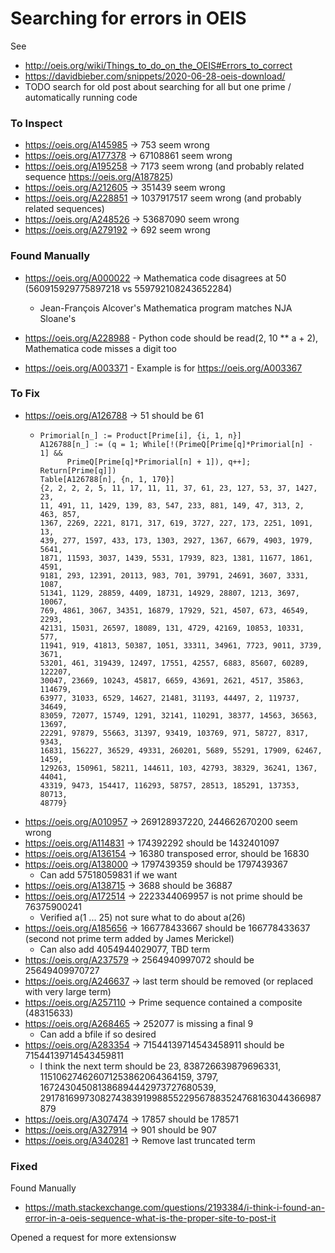 # Searching for errors in OEIS

See

* http://oeis.org/wiki/Things_to_do_on_the_OEIS#Errors_to_correct
* https://davidbieber.com/snippets/2020-06-28-oeis-download/
* TODO search for old post about searching for all but one prime / automatically running code

### To Inspect

* https://oeis.org/A145985 -> 753 seem wrong
* https://oeis.org/A177378 -> 67108861 seem wrong
* https://oeis.org/A195258 -> 7173 seem wrong (and probably related sequence https://oeis.org/A187825)
* https://oeis.org/A212605 -> 351439 seem wrong
* https://oeis.org/A228851 -> 1037917517 seem wrong (and probably related sequences)
* https://oeis.org/A248526 -> 53687090 seem wrong
* https://oeis.org/A279192 -> 692 seem wrong

### Found Manually

* https://oeis.org/A000022 -> Mathematica code disagrees at 50 (560915929775897218 vs 559792108243652284)
  * Jean-François Alcover's Mathematica program matches NJA Sloane's

* https://oeis.org/A228988 - Python code should be read(2, 10 ** a + 2), Mathematica code misses a digit too

* https://oeis.org/A003371 - Example is for https://oeis.org/A003367


### To Fix

* https://oeis.org/A126788 -> 51 should be 61
    * ```
      Primorial[n_] := Product[Prime[i], {i, 1, n}]
      A126788[n_] := (q = 1; While[!(PrimeQ[Prime[q]*Primorial[n] - 1] &&
            PrimeQ[Prime[q]*Primorial[n] + 1]), q++]; Return[Prime[q]])
      Table[A126788[n], {n, 1, 170}]
      {2, 2, 2, 2, 5, 11, 17, 11, 11, 37, 61, 23, 127, 53, 37, 1427, 23,
      11, 491, 11, 1429, 139, 83, 547, 233, 881, 149, 47, 313, 2, 463, 857,
      1367, 2269, 2221, 8171, 317, 619, 3727, 227, 173, 2251, 1091, 13,
      439, 277, 1597, 433, 173, 1303, 2927, 1367, 6679, 4903, 1979, 5641,
      1871, 11593, 3037, 1439, 5531, 17939, 823, 1381, 11677, 1861, 4591,
      9181, 293, 12391, 20113, 983, 701, 39791, 24691, 3607, 3331, 1087,
      51341, 1129, 28859, 4409, 18731, 14929, 28807, 1213, 3697, 10067,
      769, 4861, 3067, 34351, 16879, 17929, 521, 4507, 673, 46549, 2293,
      42131, 15031, 26597, 18089, 131, 4729, 42169, 10853, 10331, 577,
      11941, 919, 41813, 50387, 1051, 33311, 34961, 7723, 9011, 3739, 3671,
      53201, 461, 319439, 12497, 17551, 42557, 6883, 85607, 60289, 122207,
      30047, 23669, 10243, 45817, 6659, 43691, 2621, 4517, 35863, 114679,
      63977, 31033, 6529, 14627, 21481, 31193, 44497, 2, 119737, 34649,
      83059, 72077, 15749, 1291, 32141, 110291, 38377, 14563, 36563, 13697,
      22291, 97879, 55663, 31397, 93419, 103769, 971, 58727, 8317, 9343,
      16831, 156227, 36529, 49331, 260201, 5689, 55291, 17909, 62467, 1459,
      129263, 150961, 58211, 144611, 103, 42793, 38329, 36241, 1367, 44041,
      43319, 9473, 154417, 116293, 58757, 28513, 185291, 137353, 80713,
      48779}
      ```
* https://oeis.org/A010957 -> 269128937220, 244662670200 seem wrong
* https://oeis.org/A114831 -> 174392292 should be 1432401097
* https://oeis.org/A136154 -> 16380 transposed error, should be 16830
* https://oeis.org/A138000 -> 1797439359 should be 1797439367
    * Can add 57518059831 if we want
* https://oeis.org/A138715 -> 3688 should be 36887
* https://oeis.org/A172514 -> 2223344069957 is not prime should be 76375900241
    * Verified a(1 ... 25) not sure what to do about a(26)
* https://oeis.org/A185656 -> 166778433667 should be 166778433637 (second not prime term added by James Merickel)
    * Can also add 4054944029077, TBD term
* https://oeis.org/A237579 -> 2564940997072 should be 25649409970727
* https://oeis.org/A246637 -> last term should be removed (or replaced with very large term)
* https://oeis.org/A257110 -> Prime sequence contained a composite (48315633)
* https://oeis.org/A268465 -> 252077 is missing a final 9
    * Can add a bfile if so desired
* https://oeis.org/A283354 -> 71544139714543458911 should be 71544139714543459811
    * I think the next term should be 23, 838726639879696331, 115106274626071253862064364159, 3797, 167243045081386894442973727680539, 291781699730827438391998855229567883524768163044366987879
* https://oeis.org/A307474 -> 17857 should be 178571
* https://oeis.org/A327914 -> 901 should be 907
* https://oeis.org/A340281 -> Remove last truncated term

### Fixed

Found Manually

* https://math.stackexchange.com/questions/2193384/i-think-i-found-an-error-in-a-oeis-sequence-what-is-the-proper-site-to-post-it

Opened a request for more extensionsw


